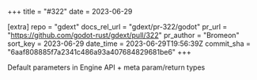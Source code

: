 +++
title = "#322"
date = 2023-06-29

[extra]
repo = "gdext"
docs_rel_url = "gdext/pr-322/godot"
pr_url = "https://github.com/godot-rust/gdext/pull/322"
pr_author = "Bromeon"
sort_key = 2023-06-29
date_time = 2023-06-29T19:56:39Z
commit_sha = "6aaf808885f7a2341c486a93a407684829681be6"
+++

Default parameters in Engine API + meta param/return types
